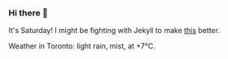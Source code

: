 ### Hi there :wave:

It's Saturday! I might be fighting with Jekyll to make [this](https://swissclubto.github.io) better.

Weather in Toronto: light rain, mist, at +7°C.
